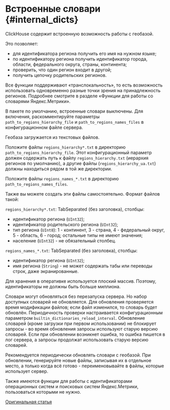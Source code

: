 # Встроенные словари {#internal_dicts}

ClickHouse содержит встроенную возможность работы с геобазой.

Это позволяет:

-   для идентификатора региона получить его имя на нужном языке;
-   по идентификатору региона получить идентификатор города, области, федерального округа, страны, континента;
-   проверить, что один регион входит в другой;
-   получить цепочку родительских регионов.

Все функции поддерживают «транслокальность», то есть возможность использовать одновременно разные точки зрения на принадлежность регионов. Подробнее смотрите в разделе «Функции для работы со словарями Яндекс.Метрики».

В пакете по умолчанию, встроенные словари выключены.
Для включения, раскомментируйте параметры `path_to_regions_hierarchy_file` и `path_to_regions_names_files` в конфигурационном файле сервера.

Геобаза загружается из текстовых файлов.

Положите файлы `regions_hierarchy*.txt` в директорию `path_to_regions_hierarchy_file`. Этот конфигурационный параметр должен содержать путь к файлу `regions_hierarchy.txt` (иерархия регионов по умолчанию), а другие файлы (`regions_hierarchy_ua.txt`) должны находиться рядом в той же директории.

Положите файлы `regions_names_*.txt` в директорию `path_to_regions_names_files`.

Также вы можете создать эти файлы самостоятельно. Формат файлов такой:

`regions_hierarchy*.txt`: TabSeparated (без заголовка), столбцы:

-   идентификатор региона (`UInt32`);
-   идентификатор родительского региона (`UInt32`);
-   тип региона (`UInt8`): 1 - континент, 3 - страна, 4 - федеральный округ, 5 - область, 6 - город; остальные типы не имеют значения;
-   население (`UInt32`) - не обязательный столбец.

`regions_names_*.txt`: TabSeparated (без заголовка), столбцы:

-   идентификатор региона (`UInt32`);
-   имя региона (`String`) - не может содержать табы или переводы строк, даже экранированные.

Для хранения в оперативке используется плоский массив. Поэтому, идентификаторы не должны быть больше миллиона.

Словари могут обновляться без перезапуска сервера. Но набор доступных словарей не обновляется.
Для обновления проверяется время модификации файлов; если файл изменился, то словарь будет обновлён.
Периодичность проверки настраивается конфигурационным параметром `builtin_dictionaries_reload_interval`.
Обновление словарей (кроме загрузки при первом использовании) не блокирует запросы - во время обновления запросы используют старую версию словарей. Если при обновлении возникнет ошибка, то ошибка пишется в лог сервера, а запросы продолжат использовать старую версию словарей.

Рекомендуется периодически обновлять словари с геобазой. При обновлении, генерируйте новые файлы, записывая их в отдельное место, а только когда всё готово - переименовывайте в файлы, которые использует сервер.

Также имеются функции для работы с идентификаторами операционных систем и поисковых систем Яндекс.Метрики, пользоваться которыми не нужно.

[Оригинальная статья](https://clickhouse.tech/docs/ru/query_language/dicts/internal_dicts/) <!--hide-->
